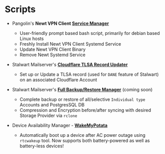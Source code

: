 # Scripts
- Pangolin's **Newt VPN Client [Service Manager](https://github.com/dpurnam/scripts/tree/main/newt)**
  - User-friendly prompt based bash script, primarily for debian based Linux hosts
  - Freshly Install Newt VPN Client Systemd Service
  - Update Newt VPN Client Binary
  - Remove Newt Systemd Service
    
- Stalwart Mailserver's **[Cloudflare TLSA Record Updater](https://github.com/dpurnam/scripts/tree/main/stalwart)**
  -  Set up or Update a TLSA record (used for `DANE` feature of Stalwart) on an associated Cloudflare Account

- Stalwart Mailserver's **[Full Backup/Restore Manager](https://github.com/dpurnam/scripts/tree/main/stalwart)** (coming soon)
  -  Complete backup or restore of all/selective `Individual type` Accounts and PostgresSQL DB
  -  Compression and Encryption before/after syncing with desired Storage Provider via `rclone`

- Device Availability Manager - **[WakeMyPotata](https://github.com/dpurnam/scripts/tree/main/WakeMyPotata)**
  - Automatically boot up a device after AC power outage using `rtcwakeup` tool. Now supports both battery-powered as well as battery-less devices!
